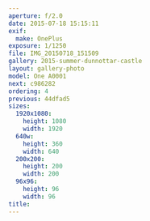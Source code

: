 ```yaml
---
aperture: f/2.0
date: 2015-07-18 15:15:11
exif:
  make: OnePlus
exposure: 1/1250
file: IMG_20150718_151509
gallery: 2015-summer-dunnottar-castle
layout: gallery-photo
model: One A0001
next: c986282
ordering: 4
previous: 44dfad5
sizes:
  1920x1080:
    height: 1080
    width: 1920
  640w:
    height: 360
    width: 640
  200x200:
    height: 200
    width: 200
  96x96:
    height: 96
    width: 96
title: 
---
```

